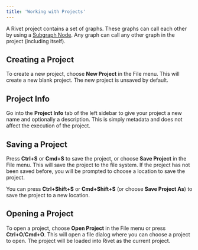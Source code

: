 ```yaml
---
title: 'Working with Projects'
---
```


A Rivet project contains a set of graphs. These graphs can call each other by using a [Subgraph Node](../node-reference/subgraph). Any graph can call any other graph in the project (including itself).

## Creating a Project

To create a new project, choose **New Project** in the File menu. This will create a new blank project. The new project is unsaved by default.

## Project Info

Go into the **Project Info** tab of the left sidebar to give your project a new name and optionally a description. This is simply metadata and does not affect the execution of the project.

## Saving a Project

Press **Ctrl+S** or **Cmd+S** to save the project, or choose **Save Project** in the File menu. This will save the project to the file system. If the project has not been saved before, you will be prompted to choose a location to save the project.

You can press **Ctrl+Shift+S** or **Cmd+Shift+S** (or choose **Save Project As**) to save the project to a new location.

## Opening a Project

To open a project, choose **Open Project** in the File menu or press **Ctrl+O**/**Cmd+O**. This will open a file dialog where you can choose a project to open. The project will be loaded into Rivet as the current project.
